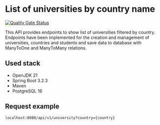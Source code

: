 # List of universities by country name
[![Quality Gate Status](https://sonarcloud.io/api/project_badges/measure?project=lalakate_java-labs&metric=alert_status)](https://sonarcloud.io/summary/overall?id=lalakate_java-labs)

This API provides endpoints to show list of universities filtered by country. 
Endpoints have been implemented for the creation and management of universities, countries and students and save data to database with ManyToOne and ManyToMany relations.

## Used stack

- OpenJDK 21
- Spring Boot 3.2.3
- Maven
- PostgreSQL 16

## Request example

```bash
localhost:8080/api/v1/university?country={country}
```